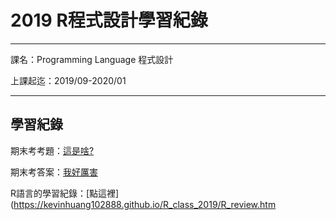 # 2019 R程式設計學習紀錄
---
課名：Programming Language 程式設計

上課起迄：2019/09-2020/01

---
## 學習紀錄

期末考考題：[這是啥?](https://kevinhuang102888.github.io/R_class_2019/FinalExam.pdf)

期末考答案：[我好厲害](https://kevinhuang102888.github.io/R_class_2019/final_exam.html)

R語言的學習紀錄：[點這裡](https://kevinhuang102888.github.io/R_class_2019/R_review.htm
